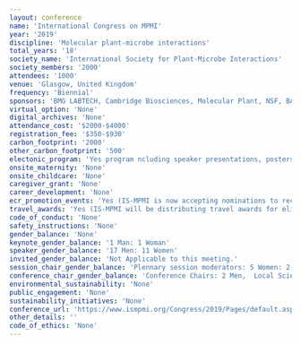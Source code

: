 ```yaml
---
layout: conference 
name: 'International Congress on MPMI​'
year: '2019'
discipline: 'Molecular plant-microbe interactions'
total_years: '18'
society_name: 'International Society for Plant-Microbe Interactions'
society_members: '2000'
attendees: '1000'
venue: 'Glasgow, United Kingdom'
frequency: 'Biennial'
sponsors: 'BMG LABTECH, Cambridge Biosciences, Molecular Plant, NSF, BASF, PLOS Biology, CLF Plant Climatics, LI-COR, MPMI, Poly Tech, USDA, Burleigh Dodds Science Publishing, Journal of Experimental Botany'
virtual_option: 'None'
digital_archives: 'None'
attendance_cost: '$2000-$4000'
registration_fee: '$350-$930'
carbon_footprint: '2000'
other_carbon_footprint: '500'
electonic_program: 'Yes program ncluding speaker presentations, posters and abstract book is onlie in html format.'
onsite_maternity: 'None'
onsite_childcare: 'None'
caregiver_grant: 'None'
career_development: 'None'
ecr_promotion_events: 'Yes (IS-MPMI is now accepting nominations to recognize an outstanding young investigator for research in the area of molecular plant-microbe interactions. Self-nominations are welcome and encouraged. One award of $1,000 is available and includes a featured presentation by the awardee at the IS-MPMI XVIII Congress.Nominees must have been in an independent, full-time research position for no more than seven years as of the date of the next IS-MPMI congress (time taken off for child-rearing does not count in this limit and other special circumstances may be evaluated at the discretion of the committee). '
travel_awards: 'Yes (IS-MPMI will be distributing travel awards for eligible students, post-docs, and early career professionals to attend the IS-MPMI XVIII Congress. Awards up to $1,500 (depending on travel distance) will be given to pay for registration, travel, and/or lodging expenses. Award selection will be based on the quality of the applicants science reflected in the research abstract, impact statement and curriculum vita.)'
code_of_conduct: 'None'
safety_instructions: 'None'
gender_balance: 'None'
keynote_gender_balance: '1 Man: 1 Woman'
speaker_gender_balance: '17 Men: 11 Women'
invited_gender_balance: 'Not Applicable to this meeting.'
session_chair_gender_balance: 'Plennary session moderators: 5 Women: 2 Men'
conference_chair_gender_balance: 'Conference Chairs: 2 Men,  Local Scientific Committee: 15 Men: 12 Women'
environmental_sustainability: 'None'
public_engagement: 'None'
sustainability_initiatives: 'None'
conference_url: 'https://www.ismpmi.org/Congress/2019/Pages/default.aspx'
other_details: ''
code_of_ethics: 'None'
---
```

